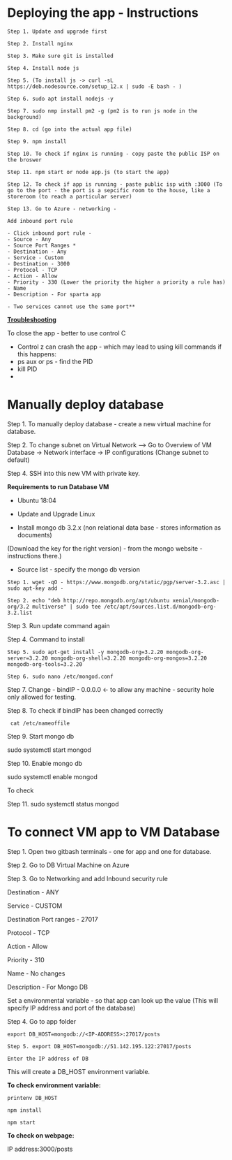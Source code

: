 # **Deploying the app - Instructions**

```
Step 1. Update and upgrade first 

Step 2. Install nginx 

Step 3. Make sure git is installed

Step 4. Install node js

Step 5. (To install js -> curl -sL https://deb.nodesource.com/setup_12.x | sudo -E bash - )

Step 6. sudo apt install nodejs -y

Step 7. sudo nmp install pm2 -g (pm2 is to run js node in the background)

Step 8. cd (go into the actual app file) 

Step 9. npm install

Step 10. To check if nginx is running - copy paste the public ISP on the broswer

Step 11. npm start or node app.js (to start the app)

Step 12. To check if app is running - paste public isp with :3000 (To go to the port - the port is a sepcific room to the house, like a storeroom (to reach a particular server)

Step 13. Go to Azure - networking -

Add inbound port rule 

- Click inbound port rule - 
- Source - Any
- Source Port Ranges *
- Destination - Any
- Service - Custom
- Destination - 3000
- Protocol - TCP
- Action - Allow
- Priority - 330 (Lower the priority the higher a priority a rule has)
- Name 
- Description - For sparta app

- Two services cannot use the same port**
```
<u> **Troubleshooting** </u>

To close the app - better to use control C 

- Control z can crash the app - which may lead to using kill commands 
if this happens:
- ps aux or ps - find the PID
- kill PID
- 
# **Manually deploy database**

Step 1. To manually deploy database - create a new virtual machine for database. 

Step 2. To change subnet on Virtual Network --> Go to Overview of VM Database -> Network interface -> IP configurations
(Change subnet to default)

Step 4. SSH into this new VM with private key.

**Requirements to run Database VM**

- Ubuntu 18:04
  
- Update and Upgrade Linux

- Install mongo db 3.2.x (non relational data base - stores information as documents)
  
(Download the key for the right version) - from the mongo website - instructions there.)

- Source list - specify the mongo db version 
  
```
Step 1. wget -qO - https://www.mongodb.org/static/pgp/server-3.2.asc | sudo apt-key add -

Step 2. echo "deb http://repo.mongodb.org/apt/ubuntu xenial/mongodb-org/3.2 multiverse" | sudo tee /etc/apt/sources.list.d/mongodb-org-3.2.list 
```

Step 3. Run update command again
  
Step 4. Command to install
  
```  
Step 5. sudo apt-get install -y mongodb-org=3.2.20 mongodb-org-server=3.2.20 mongodb-org-shell=3.2.20 mongodb-org-mongos=3.2.20 mongodb-org-tools=3.2.20

Step 6. sudo nano /etc/mongod.conf
```
Step 7. Change - bindIP - 0.0.0.0 <- to allow any machine - security hole only allowed for testing.

Step 8. To check if bindIP has been changed correctly
```
 cat /etc/nameoffile
 ```
Step 9. Start mongo db

sudo systemctl start mongod
  
Step 10. Enable mongo db

sudo systemctl enable mongod

To check

Step 11. sudo systemctl status mongod
  


# **To connect VM app to VM Database**

Step 1. Open two gitbash terminals - one for app and one for database.

Step 2. Go to DB Virtual Machine on Azure

Step 3. Go to Networking and
add Inbound security rule

Destination - ANY

Service - CUSTOM

Destination Port ranges - 27017

Protocol - TCP

Action - Allow

Priority - 310

Name - No changes

Description - For Mongo DB


Set a environmental variable - so that app can look up the value (This will specify IP address and port of the database)

Step 4. Go to app folder
```
export DB_HOST=mongodb://<IP-ADDRESS>:27017/posts

Step 5. export DB_HOST=mongodb://51.142.195.122:27017/posts

Enter the IP address of DB 

```
This will create a DB_HOST environment variable.

**To check environment variable:**

```
printenv DB_HOST
```
```
npm install
```

```
npm start
```

**To check on webpage:**

IP address:3000/posts

